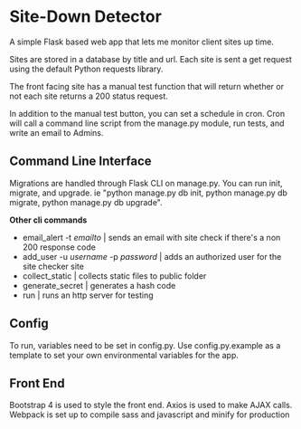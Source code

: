 # Site-Down Detector

A simple Flask based web app that lets me monitor client sites up time.

Sites are stored in a database by title and url.  Each site is sent a get request using the default Python requests library.

The front facing site has a manual test function that will return whether or not each site returns a 200 status request.

In addition to the manual test button, you can set a schedule in cron.  Cron will call a command line script from the manage.py module, run tests, and write an email to Admins.

## Command Line Interface

Migrations are handled through Flask CLI on manage.py.  You can run init, migrate, and upgrade.  ie "python manage.py db init, python manage.py db migrate, python manage.py db upgrade".

**Other cli commands**
* email_alert -t *emailto* | sends an email with site check if there's a non 200 response code
* add_user -u *username* -p *password* | adds an authorized user for the site checker site
* collect_static | collects static files to public folder
* generate_secret | generates a hash code
* run | runs an http server for testing

## Config
To run, variables need to be set in config.py.  Use config.py.example as a template to set your own environmental variables for the app.

## Front End
Bootstrap 4 is used to style the front end.  Axios is used to make AJAX calls.  Webpack is set up to compile sass and javascript and minify for production